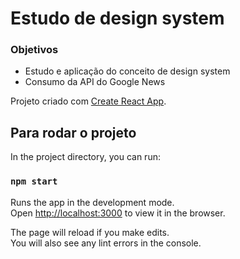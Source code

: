 # Estudo de design system

### Objetivos

- Estudo e aplicação do conceito de design system 
- Consumo da API do Google News


Projeto criado com [Create React App](https://github.com/facebook/create-react-app).

## Para rodar o projeto

In the project directory, you can run:

### `npm start`

Runs the app in the development mode.\
Open [http://localhost:3000](http://localhost:3000) to view it in the browser.

The page will reload if you make edits.\
You will also see any lint errors in the console.